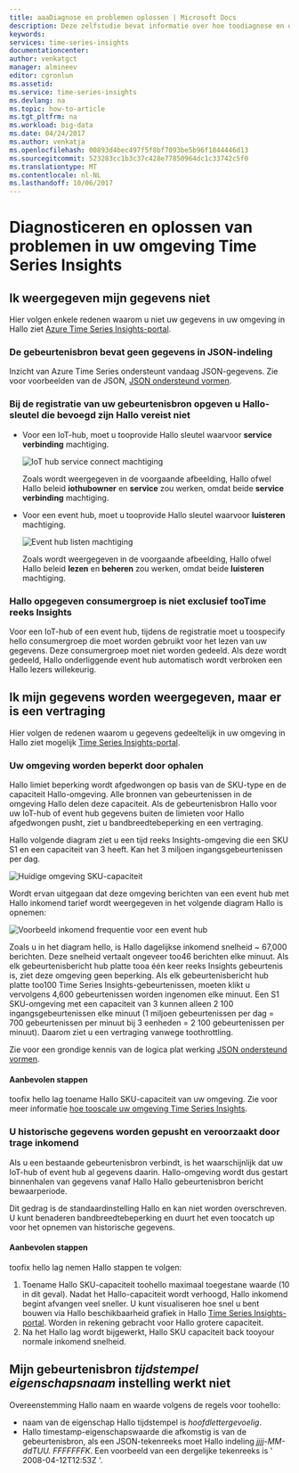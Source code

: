 ```yaml
---
title: aaaDiagnose en problemen oplossen | Microsoft Docs
description: Deze zelfstudie bevat informatie over hoe toodiagnose en oplossen van problemen in uw omgeving Time Series Insights
keywords: 
services: time-series-insights
documentationcenter: 
author: venkatgct
manager: almineev
editor: cgronlun
ms.assetid: 
ms.service: time-series-insights
ms.devlang: na
ms.topic: how-to-article
ms.tgt_pltfrm: na
ms.workload: big-data
ms.date: 04/24/2017
ms.author: venkatja
ms.openlocfilehash: 00893d4bec497f5f8bf7093be5b96f1844446d13
ms.sourcegitcommit: 523283cc1b3c37c428e77850964dc1c33742c5f0
ms.translationtype: MT
ms.contentlocale: nl-NL
ms.lasthandoff: 10/06/2017
---
```

# <a name="diagnose-and-solve-problems-in-your-time-series-insights-environment"></a>Diagnosticeren en oplossen van problemen in uw omgeving Time Series Insights

## <a name="i-dont-see-my-data"></a>Ik weergegeven mijn gegevens niet
Hier volgen enkele redenen waarom u niet uw gegevens in uw omgeving in Hallo ziet [Azure Time Series Insights-portal](https://insights.timeseries.azure.com).

### <a name="your-event-source-doesnt-have-data-in-json-format"></a>De gebeurtenisbron bevat geen gegevens in JSON-indeling
Inzicht van Azure Time Series ondersteunt vandaag JSON-gegevens. Zie voor voorbeelden van de JSON, [JSON ondersteund vormen](time-series-insights-send-events.md#supported-json-shapes).

### <a name="when-you-registered-your-event-source-you-didnt-provide-hello-key-that-has-hello-required-permission"></a>Bij de registratie van uw gebeurtenisbron opgeven u Hallo-sleutel die bevoegd zijn Hallo vereist niet
* Voor een IoT-hub, moet u tooprovide Hallo sleutel waarvoor **service verbinding** machtiging.

   ![IoT hub service connect machtiging](media/diagnose-and-solve-problems/iothub-serviceconnect-permissions.png)

   Zoals wordt weergegeven in de voorgaande afbeelding, Hallo ofwel Hallo beleid **iothubowner** en **service** zou werken, omdat beide **service verbinding** machtiging.
* Voor een event hub, moet u tooprovide Hallo sleutel waarvoor **luisteren** machtiging.

   ![Event hub listen machtiging](media/diagnose-and-solve-problems/eventhub-listen-permissions.png)

   Zoals wordt weergegeven in de voorgaande afbeelding, Hallo ofwel Hallo beleid **lezen** en **beheren** zou werken, omdat beide **luisteren** machtiging.

### <a name="hello-provided-consumer-group-is-not-exclusive-tootime-series-insights"></a>Hallo opgegeven consumergroep is niet exclusief tooTime reeks Insights
Voor een IoT-hub of een event hub, tijdens de registratie moet u toospecify hello consumergroep die moet worden gebruikt voor het lezen van uw gegevens. Deze consumergroep moet niet worden gedeeld. Als deze wordt gedeeld, Hallo onderliggende event hub automatisch wordt verbroken een Hallo lezers willekeurig.

## <a name="i-see-my-data-but-theres-a-lag"></a>Ik mijn gegevens worden weergegeven, maar er is een vertraging
Hier volgen de redenen waarom u gegevens gedeeltelijk in uw omgeving in Hallo ziet mogelijk [Time Series Insights-portal](https://insights.timeseries.azure.com).

### <a name="your-environment-is-getting-throttled"></a>Uw omgeving worden beperkt door ophalen
Hallo limiet beperking wordt afgedwongen op basis van de SKU-type en de capaciteit Hallo-omgeving. Alle bronnen van gebeurtenissen in de omgeving Hallo delen deze capaciteit. Als de gebeurtenisbron Hallo voor uw IoT-hub of event hub gegevens buiten de limieten voor Hallo afgedwongen pusht, ziet u bandbreedtebeperking en een vertraging.

Hallo volgende diagram ziet u een tijd reeks Insights-omgeving die een SKU S1 en een capaciteit van 3 heeft. Kan het 3 miljoen ingangsgebeurtenissen per dag.

![Huidige omgeving SKU-capaciteit](media/diagnose-and-solve-problems/environment-sku-current-capacity.png)

Wordt ervan uitgegaan dat deze omgeving berichten van een event hub met Hallo inkomend tarief wordt weergegeven in het volgende diagram Hallo is opnemen:

![Voorbeeld inkomend frequentie voor een event hub](media/diagnose-and-solve-problems/eventhub-ingress-rate.png)

Zoals u in het diagram hello, is Hallo dagelijkse inkomend snelheid ~ 67,000 berichten. Deze snelheid vertaalt ongeveer too46 berichten elke minuut. Als elk gebeurtenisbericht hub platte tooa één keer reeks Insights gebeurtenis is, ziet deze omgeving geen beperking. Als elk gebeurtenisbericht hub platte too100 Time Series Insights-gebeurtenissen, moeten klikt u vervolgens 4,600 gebeurtenissen worden ingenomen elke minuut. Een S1 SKU-omgeving met een capaciteit van 3 kunnen alleen 2 100 ingangsgebeurtenissen elke minuut (1 miljoen gebeurtenissen per dag = 700 gebeurtenissen per minuut bij 3 eenheden = 2 100 gebeurtenissen per minuut). Daarom ziet u een vertraging vanwege toothrottling. 

Zie voor een grondige kennis van de logica plat werking [JSON ondersteund vormen](time-series-insights-send-events.md#supported-json-shapes).

#### <a name="recommended-steps"></a>Aanbevolen stappen
toofix hello lag toename Hallo SKU-capaciteit van uw omgeving. Zie voor meer informatie [hoe tooscale uw omgeving Time Series Insights](time-series-insights-how-to-scale-your-environment.md).

### <a name="youre-pushing-historical-data-and-causing-slow-ingress"></a>U historische gegevens worden gepusht en veroorzaakt door trage inkomend
Als u een bestaande gebeurtenisbron verbindt, is het waarschijnlijk dat uw IoT-hub of event hub al gegevens daarin. Hallo-omgeving wordt dus gestart binnenhalen van gegevens vanaf Hallo Hallo gebeurtenisbron bericht bewaarperiode. 

Dit gedrag is de standaardinstelling Hallo en kan niet worden overschreven. U kunt benaderen bandbreedtebeperking en duurt het even toocatch up voor het opnemen van historische gegevens.

#### <a name="recommended-steps"></a>Aanbevolen stappen
toofix hello lag nemen Hallo stappen te volgen:
1. Toename Hallo SKU-capaciteit toohello maximaal toegestane waarde (10 in dit geval). Nadat het Hallo-capaciteit wordt verhoogd, Hallo inkomend begint afvangen veel sneller. U kunt visualiseren hoe snel u bent bouwen via Hallo beschikbaarheid grafiek in Hallo [Time Series Insights-portal](https://insights.timeseries.azure.com). Worden in rekening gebracht voor Hallo grotere capaciteit.
2. Na het Hallo lag wordt bijgewerkt, Hallo SKU capaciteit back tooyour normale inkomend snelheid.

## <a name="my-event-sources-timestamp-property-name-setting-doesnt-work"></a>Mijn gebeurtenisbron *tijdstempel eigenschapsnaam* instelling werkt niet
Overeenstemming Hallo naam en waarde volgens de regels voor toohello:
* naam van de eigenschap Hallo tijdstempel is _hoofdlettergevoelig_.
* Hallo timestamp-eigenschapswaarde die afkomstig is van de gebeurtenisbron, als een JSON-tekenreeks moet Hallo indeling _jjjj-MM-ddTUU. FFFFFFFK_. Een voorbeeld van een dergelijke tekenreeks is ' 2008-04-12T12:53Z '.
